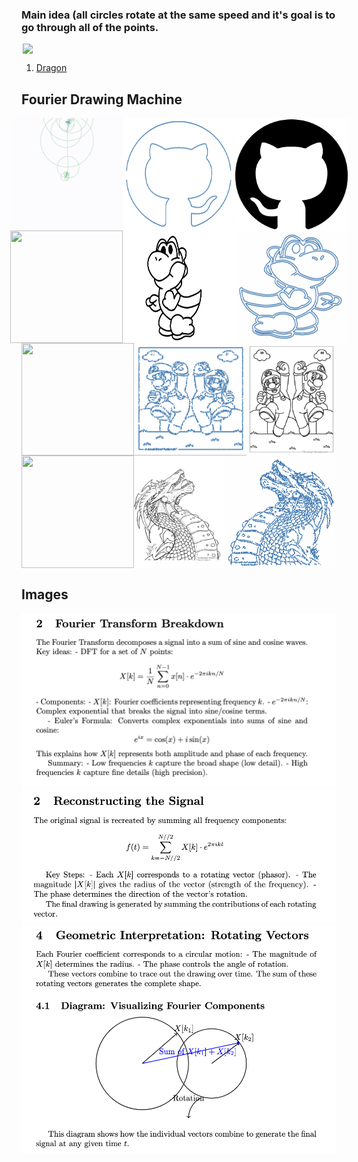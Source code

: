 ### Main idea (all circles rotate at the same speed and it's goal is to go through all of the points.

<div style="display: flex; justify-content: center; align-items: center; margin: 0; padding: 0;">
    <img src="simpledemo.gif" width="500" style="margin: 0; padding: 0;">
</div>

1. [Dragon](https://www.youtube.com/watch?v=8C18B097bbs)

## Fourier Drawing Machine

<div style="display: flex; justify-content: center; align-items: center; margin: 0; padding: 0;">
    <img src="demos/github/github.gif" width="180" height="180" style="margin: 0; padding: 0;">
    <img src="demos/github/github.jpg" width="180" height="180" style="margin: 0; padding: 0;">
    <img src="demos/github/githubraw.jpg" width="180" height="180" style="margin: 0; padding: 0;">
</div>

<div style="display: flex; justify-content: center; align-items: center; margin: 0; padding: 0;">
    <img src="demos/yoshi/yoshi.gif" width="180" height="180" style="margin: 0; padding: 0;">
    <img src="demos/yoshi/yoshi.jpg" width="180" height="180" style="margin: 0; padding: 0;">
    <img src="demos/yoshi/yoshiraw.jpg" width="180" height="180" style="margin: 0; padding: 0;">
</div>

<div style="display: flex; justify-content: center; align-items: center; margin: 0; padding: 0;">
    <img src="demos/mario/mario.gif" width="180" height="180" style="margin: 0; padding: 0;">
    <img src="demos/mario/mario.jpg" width="180" height="180" style="margin: 0; padding: 0;">
    <img src="demos/mario/marioraw.jpg" width="180" height="180" style="margin: 0; padding: 0;">
</div>

<div style="display: flex; justify-content: center; align-items: center; margin: 0; padding: 0;">
    <img src="demos/dragon/dragon.gif" width="180" height="180" style="margin: 0; padding: 0;">
    <img src="demos/dragon/dragon.jpg" width="180" height="180" style="margin: 0; padding: 0;">
    <img src="demos/dragon/dragonraw.jpg" width="180" height="180" style="margin: 0; padding: 0;">
</div>

## Images

![Explain 1](explain/1.png)
![Explain 2](explain/2.png)
![Explain 3](explain/3.png)
